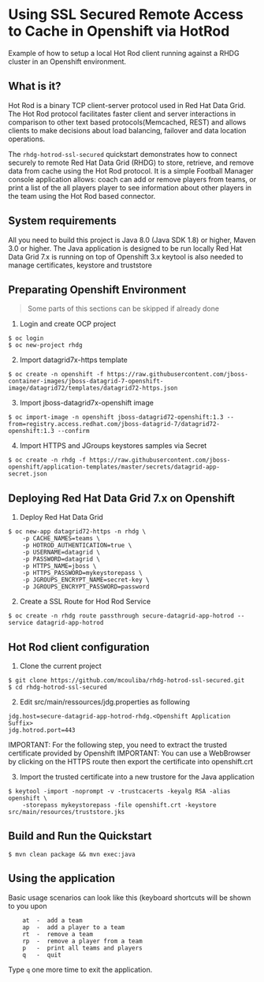 Using SSL Secured Remote Access to Cache in Openshift via HotRod
==============================================
Example of how to setup a local Hot Rod client running against a RHDG cluster in an Openshift environment.


What is it?
-----------

Hot Rod is a binary TCP client-server protocol used in Red Hat Data Grid. The Hot Rod protocol facilitates faster client and server interactions in comparison to other text based protocols(Memcached, REST) and allows clients to make decisions about load balancing, failover and data location operations.

The `rhdg-hotrod-ssl-secured` quickstart demonstrates how to connect securely to remote Red Hat Data Grid (RHDG) to store, retrieve, and remove data from cache using the Hot Rod protocol. It is a simple Football Manager console application allows:
  coach can add or remove players from teams, or print a list of the all players
  player to see information about other players
  in the team using the Hot Rod based connector.

System requirements
-------------------

All you need to build this project is Java 8.0 (Java SDK 1.8) or higher, Maven 3.0 or higher.
The Java application is designed to be run locally
Red Hat Data Grid 7.x is running on top of Openshift 3.x
keytool is also needed to manage certificates, keystore and truststore

Preparating Openshift Environment
---------------

> Some parts of this sections can be skipped if already done

1. Login and create OCP project

~~~shell
$ oc login
$ oc new-project rhdg
~~~

2. Import datagrid7x-https template

~~~shell
$ oc create -n openshift -f https://raw.githubusercontent.com/jboss-container-images/jboss-datagrid-7-openshift-image/datagrid72/templates/datagrid72-https.json
~~~

3. Import jboss-datagrid7x-openshift image

~~~shell
$ oc import-image -n openshift jboss-datagrid72-openshift:1.3 --from=registry.access.redhat.com/jboss-datagrid-7/datagrid72-openshift:1.3 --confirm
~~~

4. Import HTTPS and JGroups keystores samples via Secret

~~~shell
$ oc create -n rhdg -f https://raw.githubusercontent.com/jboss-openshift/application-templates/master/secrets/datagrid-app-secret.json
~~~


Deploying Red Hat Data Grid 7.x on Openshift
---------------

1. Deploy Red Hat Data Grid

~~~shell
$ oc new-app datagrid72-https -n rhdg \
    -p CACHE_NAMES=teams \
    -p HOTROD_AUTHENTICATION=true \
    -p USERNAME=datagrid \
    -p PASSWORD=datagrid \
    -p HTTPS_NAME=jboss \
    -p HTTPS_PASSWORD=mykeystorepass \
    -p JGROUPS_ENCRYPT_NAME=secret-key \
    -p JGROUPS_ENCRYPT_PASSWORD=password
~~~

2. Create a SSL Route for Hod Rod Service

~~~shell
$ oc create -n rhdg route passthrough secure-datagrid-app-hotrod --service datagrid-app-hotrod
~~~

Hot Rod client configuration
----------------------------
  
1. Clone the current project

~~~shell
$ git clone https://github.com/mcouliba/rhdg-hotrod-ssl-secured.git
$ cd rhdg-hotrod-ssl-secured
~~~

2. Edit src/main/ressources/jdg.properties as following

~~~
jdg.host=secure-datagrid-app-hotrod-rhdg.<Openshift Application Suffix>
jdg.hotrod.port=443
~~~

IMPORTANT: For the following step, you need to extract the trusted certificate provided by Openshift
IMPORTANT: You can use a WebBrowser by clicking on the HTTPS route then export the certificate into openshift.crt

3. Import the trusted certificate into a new trustore for the Java application

~~~shell
$ keytool -import -noprompt -v -trustcacerts -keyalg RSA -alias openshift \
    -storepass mykeystorepass -file openshift.crt -keystore src/main/resources/truststore.jks
~~~

Build and Run the Quickstart
----------------------------

~~~shell
$ mvn clean package && mvn exec:java
~~~

Using the application
---------------------
Basic usage scenarios can look like this (keyboard shortcuts will be shown to you upon 

        at  -  add a team
        ap  -  add a player to a team
        rt  -  remove a team
        rp  -  remove a player from a team
        p   -  print all teams and players
        q   -  quit
        
Type `q` one more time to exit the application.
